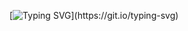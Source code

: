 [![Typing SVG](https://readme-typing-svg.herokuapp.com?size=18&color=2BF723&lines=Greetings%2C+I'm+Rahil+Habibli+👋%3B+A+FullStack+Maestro%2C+Mastering+the+Digital+Realms.;Currently+unraveling+the+mysteries+of+Network+Security+%F0%9F%94%92%3B;In+awe+of+the+hidden+powers+of+the+.NET+Framework+%E2%9A%99%EF%B8%8F%2C+crafting+the+future+of+cyberspace.)](https://git.io/typing-svg)


<!--
**iamrhdev/iamrhdev** is a ✨ _special_ ✨ repository because its `README.md` (this file) appears on your GitHub profile.

Here are some ideas to get you started:

- 🔭 I’m currently working on ...
- 🌱 I’m currently learning ...
- 👯 I’m looking to collaborate on ...
- 🤔 I’m looking for help with ...
- 💬 Ask me about ...
- 📫 How to reach me: ...
- 😄 Pronouns: ...
- ⚡ Fun fact: ...
-->
